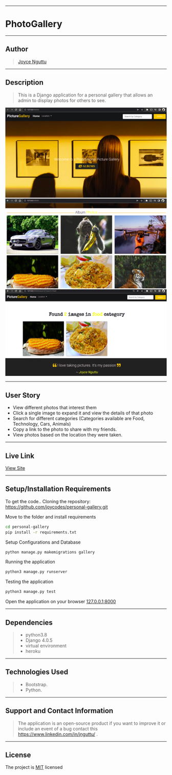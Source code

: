 ***

# PhotoGallery

---

## Author
> [Joyce Nguttu](https://github.com/joycodes)

***

## Description
>This is a Django application for a personal gallery that allows an admin to display photos for others to see.

![image](./media/images/landing-screngrab.png)
![image](./media/images/screengrab2.png)
![image](./media/images/Category-food.png)


---

## User Story  
  
* View different photos that interest them  
* Click a single image to expand it and view the details of that photo  
* Search for different categories (Categories available are Food, Technology, Cars, Animals)
* Copy a link to the photo to share with my friends.  
* View photos based on the location they were taken.  

---

## Live Link
[View Site](https://picgall3ry.herokuapp.com/)

***

## Setup/Installation Requirements
To get the code..
Cloning the repository:
 https://github.com/joycodes/personal-gallery.git
  
Move to the folder and install requirements
  ```bash
  cd personal-gallery
  pip install -r requirements.txt
  ```
Setup Configurations and  Database
  ```bash 
  python manage.py makemigrations gallery 
  ``` 
Running the application
  ```bash
  python3 manage.py runserver
  ```
  
Testing the application
  ```bash
  python3 manage.py test
  ```
Open the application on your browser 
[127.0.0.1:8000](http://127.0.0.1:8000/)

---

## Dependencies
>* python3.8
>* Django 4.0.5
>* virtual environment
>* heroku
***


## Technologies Used
>* Bootstrap.
>* Python.



 
---

## Support and Contact Information
> The application is an open-source product if you  want to improve it or include an event of a bug  contact this
> https://www.linkedin.com/in/jnguttu/ .
***

## License
The project is [MIT](LICENSE) licensed 